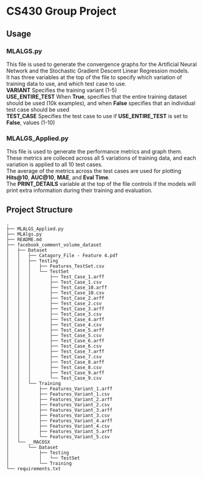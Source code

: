 # CS430 Group Project

## Usage

### MLALGS.py
This file is used to generate the convergence graphs for the Artificial Neural Network and the Stochastic Gradient Descent Linear Regression models.\
It has three variables at the top of the file to specify which variation of training data to use, and which test case to use.\
**VARIANT** Specifies the training variant (1-5)\
**USE_ENTIRE_TEST** When **True**, specifies that the entire training dataset should be used (10k examples), and when **False** specifies that an individual test case should be used\
**TEST_CASE** Specifies the test case to use if **USE_ENTIRE_TEST** is set to **False**, values (1-10)

### MLALGS_Applied.py
This file is used to generate the performance metrics and graph them.\
These metrics are colleced across all 5 variations of training data, and each variation is applied to all 10 test cases.\
The average of the metrics across the test cases are used for plotting **Hits@10**, **AUC@10**, **MAE**, and **Eval Time**.\
The **PRINT_DETAILS** variable at the top of the file controls if the models will print extra information during their training and evaluation.

## Project Structure
```
.
├── MLALGS_Applied.py
├── MLAlgs.py
├── README.md
├── facebook_comment_volume_dataset
│   ├── Dataset
│   │   ├── Catagory_File - Feature 4.pdf
│   │   ├── Testing
│   │   │   ├── Features_TestSet.csv
│   │   │   └── TestSet
│   │   │       ├── Test_Case_1.arff
│   │   │       ├── Test_Case_1.csv
│   │   │       ├── Test_Case_10.arff
│   │   │       ├── Test_Case_10.csv
│   │   │       ├── Test_Case_2.arff
│   │   │       ├── Test_Case_2.csv
│   │   │       ├── Test_Case_3.arff
│   │   │       ├── Test_Case_3.csv
│   │   │       ├── Test_Case_4.arff
│   │   │       ├── Test_Case_4.csv
│   │   │       ├── Test_Case_5.arff
│   │   │       ├── Test_Case_5.csv
│   │   │       ├── Test_Case_6.arff
│   │   │       ├── Test_Case_6.csv
│   │   │       ├── Test_Case_7.arff
│   │   │       ├── Test_Case_7.csv
│   │   │       ├── Test_Case_8.arff
│   │   │       ├── Test_Case_8.csv
│   │   │       ├── Test_Case_9.arff
│   │   │       └── Test_Case_9.csv
│   │   └── Training
│   │       ├── Features_Variant_1.arff
│   │       ├── Features_Variant_1.csv
│   │       ├── Features_Variant_2.arff
│   │       ├── Features_Variant_2.csv
│   │       ├── Features_Variant_3.arff
│   │       ├── Features_Variant_3.csv
│   │       ├── Features_Variant_4.arff
│   │       ├── Features_Variant_4.csv
│   │       ├── Features_Variant_5.arff
│   │       └── Features_Variant_5.csv
│   └── __MACOSX
│       └── Dataset
│           ├── Testing
│           │   └── TestSet
│           └── Training
└── requirements.txt
```